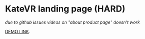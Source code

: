 # KateVR landing page (HARD)

*due to github issues videos on "about product page" doesn't work*

  [DEMO LINK](https://FANTAZER-NURE.github.io/layout_KateVR/).

